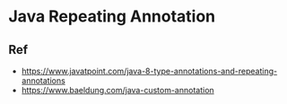 # Java Repeating Annotation


## Ref
* https://www.javatpoint.com/java-8-type-annotations-and-repeating-annotations
* https://www.baeldung.com/java-custom-annotation
